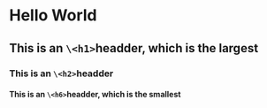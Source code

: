 # Hello World
## This is an `\<h1>`headder, which is the largest
### This is an `\<h2>`headder
#### This is an `\<h6>`headder, which is the smallest
